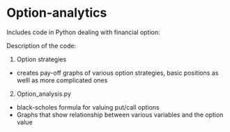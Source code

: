 # Option-analytics

Includes code in Python dealing with financial option:

Description of the code:

1) Option strategies
  - creates pay-off graphs of various option strategies, basic positions as welll as more complicated ones
2) Option_analysis.py
  - black-scholes formula for valuing put/call options
  - Graphs that show relationship between various variables and the option value
